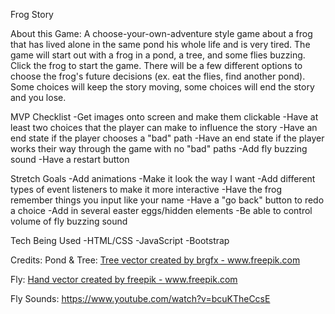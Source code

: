 Frog Story

About this Game:
A choose-your-own-adventure style game about a frog that has lived alone in the same pond his whole life and is very tired. The game will start out with a frog in a pond, a tree, and some flies buzzing. Click the frog to start the game. There will be a few different options to choose the frog's future decisions (ex. eat the flies, find another pond). Some choices will keep the story moving, some choices will end the story and you lose.

MVP Checklist
-Get images onto screen and make them clickable
-Have at least two choices that the player can make to influence the story
-Have an end state if the player chooses a "bad" path
-Have an end state if the player works their way through the game with no "bad" paths
-Add fly buzzing sound
-Have a restart button


Stretch Goals
-Add animations
-Make it look the way I want
-Add different types of event listeners to make it more interactive
-Have the frog remember things you input like your name
-Have a "go back" button to redo a choice
-Add in several easter eggs/hidden elements
-Be able to control volume of fly buzzing sound

Tech Being Used
-HTML/CSS
-JavaScript
-Bootstrap

Credits:
Pond & Tree: 
<a href='https://www.freepik.com/free-photos-vectors/tree'>Tree vector created by brgfx - www.freepik.com</a>

Fly: 
<a href='https://www.freepik.com/free-photos-vectors/hand'>Hand vector created by freepik - www.freepik.com</a>

Fly Sounds:
https://www.youtube.com/watch?v=bcuKTheCcsE